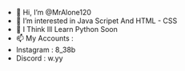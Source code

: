 - 👋 Hi, I’m @MrAlone120
- 👀 I’m interested in Java Scripet And HTML - CSS
- 🌱 I Think Ill Learn Python Soon
- 📫 My Accounts : 
- Instagram : 8_38b
- Discord : w.yy
